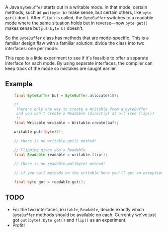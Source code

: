 A Java `ByteBuffer` starts out in a writable mode. In that mode, certain methods, such as `put(byte b)` make sense, but certain others, like `byte get()` don't. After `flip()` is called, the `ByteBuffer` switches to a readable mode where the same situation holds but in reverse—now `byte get()` makes sense but `put(byte b)` doesn't.

So the `ByteBuffer` class has methods that are mode-specific. This is a familiar design flaw with a familiar solution: divide the class into two interfaces: one per mode.

This repo is a little experiment to see if it's feasible to offer a separate interface for each mode. By using separate interfaces, the compiler can keep track of the mode so mistakes are caught earlier.

## Example

```java
    final ByteBuffer buf = ByteBuffer.allocate(10);

    /*
     There's only one way to create a Writable from a ByteBuffer
     and you can't create a Readable (directly) at all (see flip())
     */
    final Writable writable = Writable.create(buf);

    writable.put((byte)5);
    
    // there is no writable.get() method!

    // Flipping gives you a Readable
    final Readable readable = writable.flip();
    
    // there is no readable.put(byte) method!
    
    // if you call methods on the writable here you'll get an exception!

    final byte got = readable.get();
```

## TODO

* For the two interfaces, `Writable`, `Readable`, decide exactly which `ByteBuffer` methods should be available on each. Currently we've just got `put(byte)`, `byte get()` and `flip()` as an experiment.
* Profit!